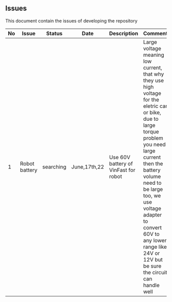 ## Issues

This document contain the issues of developing the repository

|No|Issue|Status|Date|Description|Comment|Solution|
|---|---|---|---|---|---|---|
|1|Robot battery|searching| June,17th,22 |Use 60V battery of VinFast for robot|Large voltage meaning low current, that why they use high voltage for the eletric car or bike, due to large torque problem you need large current then the battery volume need to be large too, we use voltage adapter to convert 60V to any lower range like 24V or 12V but be sure the circuit can handle well |Voltage adapter|


